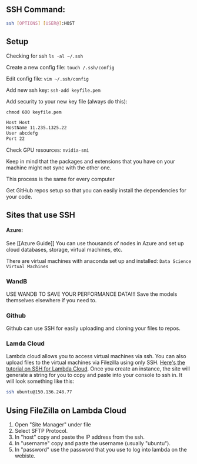 ## SSH Command:
````sh
ssh [OPTIONS] [USER@]:HOST
````



## Setup
Checking for ssh
`ls -al ~/.ssh`

Create a new config file:
`touch /.ssh/config`

Edit config file:
`vim ~/.ssh/config`

Add new ssh key:
`ssh-add keyfile.pem`

Add security to your new key file (always do this):
````
chmod 600 keyfile.pem
````

```bash
Host Host
HostName 11.235.1325.22
User abcdefg
Port 22
```

Check GPU resources:
`nvidia-smi`

Keep in mind that the packages and extensions that you have on your machine might not sync with the other one.

This process is the same for every computer

Get GitHub repos setup so that you can easily install the dependencies for your code.

## Sites that use SSH

#### Azure:
See [[Azure Guide]]
You can use thousands of nodes in Azure and set up cloud databases, storage, virtual machines, etc.

There are virtual machines with anaconda set up and installed:
`Data Science Virtual Machines`

### WandB
USE WANDB TO SAVE YOUR PERFORMANCE DATA!!! Save the models themselves elsewhere if you need to.

### Github
Github can use SSH for easily uploading and cloning your files to repos.

### Lamda Cloud
Lambda cloud allows you to access virtual machines via ssh. You can also upload files to the virtual machines via Filezilla using only SSH.
[Here's the tutorial on SSH for Lambda Cloud](https://lambdalabs.com/blog/getting-started-with-lambda-cloud-gpu-instances). Once you create an instance, the site will generate a string for you to copy and paste into your console to ssh in. It will look something like this:

```bash
ssh ubuntu@150.136.248.77
```

## Using FileZilla on Lambda Cloud
1. Open "Site Manager" under file
2. Select SFTP Protocol.
3. In "host" copy and paste the IP address from the ssh.
4. In "username" copy and paste the username (usually "ubuntu").
5. In "password" use the password that you use to log into lambda on the webiste.